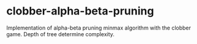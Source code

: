 # clobber-alpha-beta-pruning
Implementation of alpha-beta pruning minmax algorithm with the clobber game. Depth of tree determine complexity.
